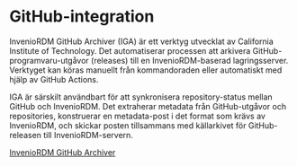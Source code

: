 # GitHub-integration

InvenioRDM GitHub Archiver (IGA) är ett verktyg utvecklat av California Institute of Technology. Det automatiserar processen att arkivera GitHub-programvaru-utgåvor (releases) till en InvenioRDM-baserad lagringsserver. Verktyget kan köras manuellt från kommandoraden eller automatiskt med hjälp av GitHub Actions.

IGA är särskilt användbart för att synkronisera repository-status mellan GitHub och InvenioRDM. Det extraherar metadata från GitHub-utgåvor och repositories, konstruerar en metadata-post i det format som krävs av InvenioRDM, och skickar posten tillsammans med källarkivet för GitHub-releasen till InvenioRDM-servern.

[InvenioRDM GitHub Archiver](https://caltechlibrary.github.io/iga/)
